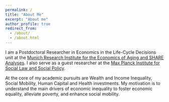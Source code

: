 ```yaml
---
permalink: /
title: "About Me"
excerpt: "About me"
author_profile: true
redirect_from: 
  - /about/
  - /about.html
---
```


I am a Postdoctoral Researcher in Economics in the Life-Cycle Decisions unit at the [Munich Research Institute for the Economics of Aging and SHARE Analyses](https://mea-share.eu). I also serve as a guest researcher at the [Max Planck Institute for Social Law and Social Policy](https://www.mpisoc.mpg.de/en/).

At the core of my academic pursuits are Wealth and Income Inequality, Social Mobility, Human Capital and Health investments. My motivation is to understand the main drivers of economic inequality to foster economic equality, alleviate poverty, and enhance social mobility.


